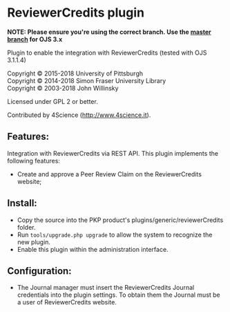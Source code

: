 # ReviewerCredits plugin

**NOTE: Please ensure you're using the correct branch. Use the [master branch](https://github.com/4Science/reviewercredits-ojs/tree/master) for OJS 3.x**

Plugin to enable the integration with ReviewerCredits (tested with OJS 3.1.1.4)

Copyright © 2015-2018 University of Pittsburgh
<br />Copyright © 2014-2018 Simon Fraser University Library
<br />Copyright © 2003-2018 John Willinsky

Licensed under GPL 2 or better.

Contributed by 4Science (http://www.4science.it).

## Features:

Integration with ReviewerCredits via REST API. This plugin implements the following features:
 * Create and approve a Peer Review Claim on the ReviewerCredits website;

## Install:

 * Copy the source into the PKP product's plugins/generic/reviewerCredits folder.
 * Run `tools/upgrade.php upgrade` to allow the system to recognize the new plugin.
 * Enable this plugin within the administration interface.

## Configuration:
 * The Journal manager must insert the ReviewerCredits Journal credentials into the plugin settings. To obtain them the Journal must be a user of ReviewerCredits website.